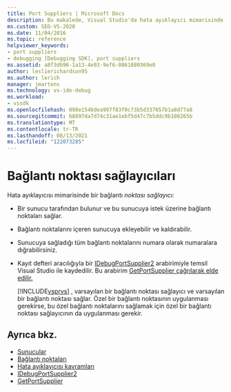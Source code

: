 ```yaml
---
title: Port Suppliers | Microsoft Docs
description: Bu makalede, Visual Studio'da hata ayıklayıcı mimarisinde bağlantı noktası sağlayıcının tanımı ve Visual Studio.
ms.custom: SEO-VS-2020
ms.date: 11/04/2016
ms.topic: reference
helpviewer_keywords:
- port suppliers
- debugging [Debugging SDK], port suppliers
ms.assetid: a8f3db96-1a13-4e93-9ef6-0861880369e0
author: leslierichardson95
ms.author: lerich
manager: jmartens
ms.technology: vs-ide-debug
ms.workload:
- vssdk
ms.openlocfilehash: 098e1546dea997f83f0c73b5d337657b1a8d77a8
ms.sourcegitcommit: 68897da7d74c31ae1ebf5d47c7b5ddc9b108265b
ms.translationtype: MT
ms.contentlocale: tr-TR
ms.lasthandoff: 08/13/2021
ms.locfileid: "122073285"
---
```

# <a name="port-suppliers"></a>Bağlantı noktası sağlayıcıları
Hata ayıklayıcısı mimarisinde bir bağlantı *noktası sağlayıcı:*

- Bir sunucu tarafından bulunur ve bu sunucuya istek üzerine bağlantı noktaları sağlar.

- Bağlantı noktalarını içeren sunucuya ekleyebilir ve kaldırabilir.

- Sunucuya sağladığı tüm bağlantı noktalarını numara olarak numaralara dığrabilirsiniz.

- Kayıt defteri aracılığıyla bir [IDebugPortSupplier2](../../extensibility/debugger/reference/idebugportsupplier2.md) arabirimiyle temsil Visual Studio ile kaydedilir. Bu arabirim [GetPortSupplier çağrılarak elde edilir.](../../extensibility/debugger/reference/idebugcoreserver2-getportsupplier.md)

  [!INCLUDE[vsprvs](../../code-quality/includes/vsprvs_md.md)] , varsayılan bir bağlantı noktası sağlayıcı ve varsayılan bir bağlantı noktası sağlar. Özel bir bağlantı noktasının uygulanması gerekirse, bu özel bağlantı noktalarını sağlamak için özel bir bağlantı noktası sağlayıcının da uygulanması gerekir.

## <a name="see-also"></a>Ayrıca bkz.
- [Sunucular](../../extensibility/debugger/servers-visual-studio-sdk.md)
- [Bağlantı noktaları](../../extensibility/debugger/ports.md)
- [Hata ayıklayıcısı kavramları](../../extensibility/debugger/debugger-concepts.md)
- [IDebugPortSupplier2](../../extensibility/debugger/reference/idebugportsupplier2.md)
- [GetPortSupplier](../../extensibility/debugger/reference/idebugcoreserver2-getportsupplier.md)

